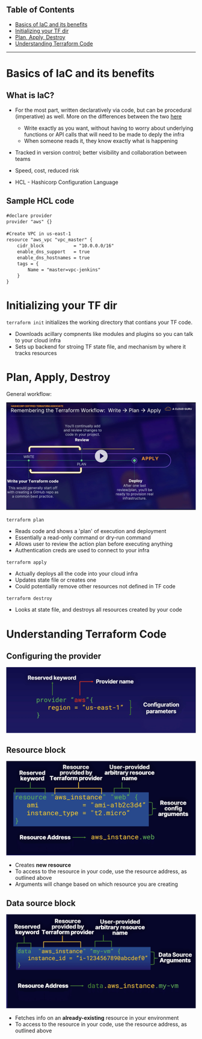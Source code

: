 ## Table of Contents
- [Basics of IaC and its benefits](#basics-of-iac-and-its-benefits)
- [Initializing your TF dir](#initializing-your-tf-dir)
- [Plan, Apply, Destroy](#plan-apply-destroy)
- [Understanding Terraform Code](#understanding-terraform-code)

---

# Basics of IaC and its benefits

## What is IaC?

- For the most part, written declaratively via code, but can be procedural (imperative) as well. More on the differences between the two [here](https://stackoverflow.com/questions/1619834/what-is-the-difference-between-declarative-and-procedural-programming-paradigms#:~:text=Declarative%20programming%20is%20where%20you,steps%20to%20produce%20the%20result.)

  - Write exactly as you want, without having to worry about underlying functions or API calls that will need to be made to deply the infra
  - When someone reads it, they know exactly what is happening

- Tracked in version control; better visibility and collaboration between teams
- Speed, cost, reduced risk
- HCL - Hashicorp Configuration Language

## Sample HCL code

```hcl
#declare provider
provider "aws" {}

#Create VPC in us-east-1
resource "aws_vpc "vpc_master" {
    cidr_block           = "10.0.0.0/16"
    enable_dns_support   = true
    enable_dns_hostnames = true
    tags = {
        Name = "master=vpc-jenkins"
    }
}
```

# Initializing your TF dir
`terraform init` initializes the working directory that contians your TF code.

- Downloads acillary compnents like modules and plugins so you can talk to your cloud infra
- Sets up backend for stroing TF state file, and mechanism by where it tracks resources

# Plan, Apply, Destroy
General workflow: 

![image info](./assets/tf_workflow.png)

`terraform plan`

 - Reads code and shows a 'plan' of execution and deployment
 - Essentially a read-only command or dry-run command
 - Allows user to review the action plan before executing anything
 - Authentication creds are used to connect to your infra

`terraform apply`

- Actually deploys all the code into your cloud infra
- Updates state file or creates one
- Could potentially remove other resources not defined in TF code

`terraform destroy`

- Looks at state file, and destroys all resources created by your code

# Understanding Terraform Code

## Configuring the provider

![image info](./assets/provider.png)

## Resource block

![image info](./assets/resource_block.png)

- Creates **new resource**
- To access to the resource in your code, use the resource address, as outlined above
- Arguments will change based on which resource you are creating

## Data source block

![image info](./assets/data_source.png)

- Fetches info on an **already-existing** resource in your environment
- To access to the resource in your code, use the resource address, as outlined above
